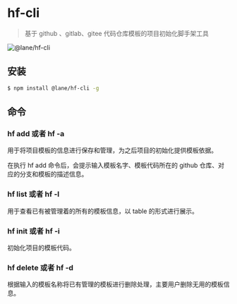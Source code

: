 # hf-cli

> 基于 github 、gitlab、gitee 代码仓库模板的项目初始化脚手架工具

![@lane/hf-cli](https://img.shields.io/badge/npm-v0.0.1-brightgreen.svg)

## 安装

```bash
$ npm install @lane/hf-cli -g
```

## 命令

### hf add 或者 hf -a

用于将项目模板的信息进行保存和管理，为之后项目的初始化提供模板依据。

在执行 hf add 命令后，会提示输入模板名字、模板代码所在的 github 仓库、对应的分支和模板的描述信息。

### hf list 或者 hf -l

用于查看已有被管理着的所有的模板信息，以 table 的形式进行展示。

### hf init 或者 hf -i

初始化项目的模板代码。

### hf delete 或者 hf -d

根据输入的模板名称将已有管理的模板进行删除处理，主要用户删除无用的模板信息。
